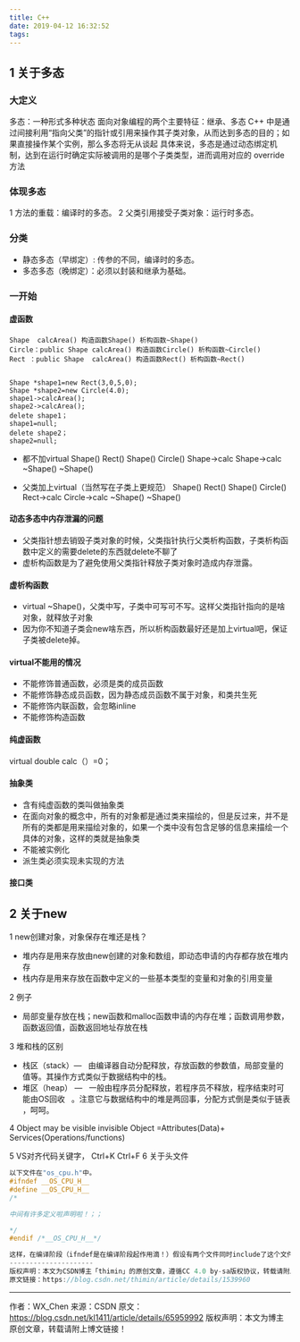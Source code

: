 ```yaml
---
title: C++
date: 2019-04-12 16:32:52
tags:
---
```

## 1 关于多态
### 大定义
多态：一种形式多种状态
面向对象编程的两个主要特征：继承、多态
C++ 中是通过间接利用“指向父类”的指针或引用来操作其子类对象，从而达到多态的目的；如果直接操作某个实例，那么多态将无从谈起
具体来说，多态是通过动态绑定机制，达到在运行时确定实际被调用的是哪个子类类型，进而调用对应的 override 方法
<!--more-->
### 体现多态
 1 方法的重载：编译时的多态。
 2 父类引用接受子类对象：运行时多态。

### 分类
- 静态多态（早绑定）: 传参的不同，编译时的多态。
- 多态多态（晚绑定）：必须以封装和继承为基础。
 ### 一开始

#### 虚函数
```
Shape  calcArea() 构造函数Shape() 析构函数~Shape()
Circle：public Shape calcArea() 构造函数Circle() 析构函数~Circle()
Rect ：public Shape  calcArea() 构造函数Rect() 析构函数~Rect()
```
```

Shape *shape1=new Rect(3,0,5,0);
Shape *shape2=new Circle(4.0);
shape1->calcArea();
shape2->calcArea();
delete shape1；
shape1=null;
delete shape2；
shape2=null;
```
- 都不加virtual
Shape() Rect() Shape() Circle() Shape->calc Shape->calc ~Shape()  ~Shape() 

- 父类加上virtual（当然写在子类上更规范）
Shape() Rect() Shape() Circle() Rect->calc Circle->calc ~Shape()  ~Shape() 


#### 动态多态中内存泄漏的问题
-  父类指针想去销毁子类对象的时候，父类指针执行父类析构函数，子类析构函数中定义的需要delete的东西就delete不聊了
-  虚析构函数是为了避免使用父类指针释放子类对象时造成内存泄露。

#### 虚析构函数
- virtual ~Shape()，父类中写，子类中可写可不写。这样父类指针指向的是啥对象，就释放子对象
- 因为你不知道子类会new啥东西，所以析构函数最好还是加上virtual吧，保证子类被delete掉。

#### virtual不能用的情况
- 不能修饰普通函数，必须是类的成员函数
- 不能修饰静态成员函数，因为静态成员函数不属于对象，和类共生死
- 不能修饰内联函数，会忽略inline
- 不能修饰构造函数
 
#### 纯虚函数
 virtual double calc（）=0；
#### 抽象类
- 含有纯虚函数的类叫做抽象类
- 在面向对象的概念中，所有的对象都是通过类来描绘的，但是反过来，并不是所有的类都是用来描绘对象的，如果一个类中没有包含足够的信息来描绘一个具体的对象，这样的类就是抽象类
- 不能被实例化
- 派生类必须实现未实现的方法

#### 接口类

## 2 关于new
1 new创建对象，对象保存在堆还是栈？
- 堆内存是用来存放由new创建的对象和数组，即动态申请的内存都存放在堆内存
- 栈内存是用来存放在函数中定义的一些基本类型的变量和对象的引用变量

2 例子
- 局部变量存放在栈；new函数和malloc函数申请的内存在堆；函数调用参数，函数返回值，函数返回地址存放在栈

3 堆和栈的区别
- 栈区（stack）—   由编译器自动分配释放，存放函数的参数值，局部变量的值等。其操作方式类似于数据结构中的栈。  
- 堆区（heap） —   一般由程序员分配释放，若程序员不释放，程序结束时可能由OS回收   。注意它与数据结构中的堆是两回事，分配方式倒是类似于链表 ，呵呵。


4 Object may be visible invisible
Object =Attributes(Data)+ Services(Operations/functions)


5 VS对齐代码关键字， Ctrl+K Ctrl+F
6 关于头文件
```c
以下文件在"os_cpu.h"中。
#ifndef __OS_CPU_H__
#define __OS_CPU_H__ 
/*

中间有许多定义啦声明啦！；；

*/
#endif /*__OS_CPU_H__*/

这样，在编译阶段（ifndef是在编译阶段起作用滴！）假设有两个文件同时include了这个文件（os_cpu.h），这两个文件如果一个先编译了，那么__OS_CPU_H__就被定义了。当编译到第二个文件的时候，那么在开始的判断（ifnef）就会自动跳出os_cpu.h这个文件的重复编译。这样就避免了重复编译文件。。
--------------------- 
版权声明：本文为CSDN博主「thimin」的原创文章，遵循CC 4.0 by-sa版权协议，转载请附上原文出处链接及本声明。
原文链接：https://blog.csdn.net/thimin/article/details/1539960
```


--------------------- 
作者：WX_Chen 
来源：CSDN 
原文：https://blog.csdn.net/kl1411/article/details/65959992 
版权声明：本文为博主原创文章，转载请附上博文链接！